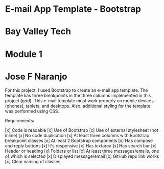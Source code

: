 #  E-mail App Template - Bootstrap
#  Bay Valley Tech
#  Module 1
#  Jose F Naranjo

For this project, I used Bootstrap to create an e-mail app template. The template has three breakpoints in the three columns implemented in this project (grid). 
This e-mail template must work properly on mobile devices (phones), tablets, and desktops. Also, additional styling for the template was performed using CSS.

Requirements:

[x] Code is readable
[x] Use of Bootstrap
[x] Use of external stylesheet (not inline)
[x] No code duplication
[x] At least three columns with Bootstrap breakpoint classes
[x] At least 2 Bootstrap components
[x] Has compose and reply buttons
[x] It's responsive
[x] Has textarea
[x] Has search bar
[x] Header or heading
[x] Folders or list
[x] At least three messages/emails, one of which is selected
[x] Displayed message/email
[x] GitHub repo link works
[x] Clear naming of classes
